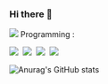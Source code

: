 ### Hi there 👋

<!--
**hyunjin-shin/hyunjin-shin** is a ✨ _special_ ✨ repository because its `README.md` (this file) appears on your GitHub profile.

Here are some ideas to get you started:

- 🔭 I’m currently working on ...
- 🌱 I’m currently learning ...
- 👯 I’m looking to collaborate on ...
- 🤔 I’m looking for help with ...
- 💬 Ask me about ...
- 📫 How to reach me: ...
- 😄 Pronouns: ...
- ⚡ Fun fact: ...
-->
<img src="https://img.shields.io/badge/doutori31@gmail.com-EA4335?style=plastic&logo=Gmail&logoColor=white">
Programming : 
<p>
<img src="https://img.shields.io/badge/C++-00599C?style=plastic&logo=cplusplus&logoColor=white">&nbsp
<img src="https://img.shields.io/badge/JavaScript-F7DF1E?style=plastic&logo=javascript&logoColor=white">&nbsp
<img src="https://img.shields.io/badge/Node.js-339933?style=plastic&logo=nodedotjs&logoColor=white"></a>&nbsp
<img src="https://img.shields.io/badge/React-61DAFB?style=plastic&logo=react&logoColor=white"></a>&nbsp
</p>

![Anurag's GitHub stats](https://github-readme-stats.vercel.app/api?username=hyunjin-shin&show_icons=true&theme=radical)

